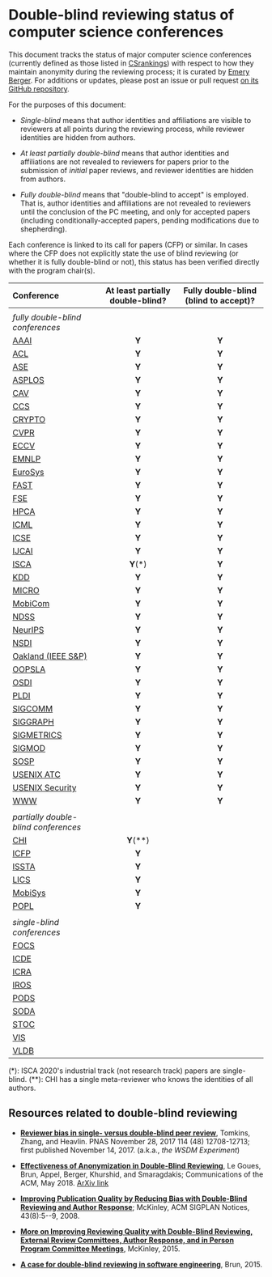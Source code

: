 # Double-blind reviewing status of computer science conferences

This document tracks the status of major computer science conferences
(currently defined as those listed in [CSrankings](http://csrankings.org)) with
respect to how they maintain anonymity during the reviewing process;
it is curated by [Emery Berger](https://emeryberger.com). For additions or updates,
please post an issue or pull request [on its GitHub repository](https://github.com/double-blind-reviewing/double-blind-reviewing.github.io).

For the purposes of this document:

* _Single-blind_ means that author identities and affiliations are visible
to reviewers at all points during the reviewing process, while reviewer identities
are hidden from authors.

* _At least partially double-blind_ means that author identities and
affiliations are not revealed to reviewers for papers prior to the submission of
_initial_ paper reviews, and reviewer identities are hidden from authors.

* _Fully double-blind_ means that "double-blind to accept" is
employed. That is, author identities and affiliations are not
revealed to reviewers until the conclusion of the PC meeting, and
only for accepted papers (including conditionally-accepted papers,
pending modifications due to shepherding).

Each conference is linked to its call for papers (CFP) or similar.
In cases where the CFP does not explicitly state the use of blind
reviewing (or whether it is fully double-blind or not), this status has
been verified directly with the program chair(s).

| Conference | At least partially double-blind? | Fully double-blind (blind to accept)? |
| :--        | :--:      | :--:    |
|            |           |         |
| _fully double-blind conferences_ |
| [AAAI](https://aaai.org/Conferences/AAAI-20/aaai20call/)       | **Y**     | **Y** |
| [ACL](https://acl2020.org/calls/papers/)        | **Y**     | **Y** |
| [ASE](https://conf.researchr.org/track/ase-2020/ase-2020-papers)        | **Y**     | **Y** |
| [ASPLOS](https://asplos-conference.org/submissions/)     | **Y**     | **Y** |
| [CAV](http://i-cav.org/2020/call-for-papers/)        | **Y**     | **Y** |
| [CCS](https://www.sigsac.org/ccs/CCS2020/call-for-papers.html)        | **Y**     | **Y** |
| [CRYPTO](https://crypto.iacr.org/2020/callforpapers.html)     | **Y**     | **Y** |
| [CVPR](http://cvpr2020.thecvf.com/submission/main-conference/author-guidelines#call-for-papers)       | **Y**     | **Y** |
| [ECCV](https://eccv2020.eu/author-instructions/)       | **Y**     | **Y** |
| [EMNLP](https://2020.emnlp.org/call-for-papers)      | **Y**     | **Y** |
| [EuroSys](https://www.eurosys2020.org/call-for-papers/)    | **Y**     | **Y** |
| [FAST](https://www.usenix.org/conference/fast20/call-for-papers)       | **Y**     | **Y** |
| [FSE](https://2020.esec-fse.org/track/fse-2020-papers)        | **Y**     | **Y** |
| [HPCA](https://www.hpca-conf.org/2020/calls/)       | **Y**     | **Y** |
| [ICML](https://icml.cc/Conferences/2020/CallForPapers)       | **Y**     | **Y** |
| [ICSE](https://conf.researchr.org/track/icse-2020/icse-2020-papers#Submitting-to-ICSE-Q-A)       | **Y**     | **Y** |
| [IJCAI](https://ijcai20.org/call-for-papers.html)      | **Y**     | **Y** |
| [ISCA](https://www.iscaconf.org/isca2020/submit/guidelines.html)       | **Y**(*)  | **Y** |
| [KDD](https://www.kdd.org/kdd2020/calls/view/kdd-2020-call-for-research-papers)        | **Y**     | **Y** |
| [MICRO](https://www.microarch.org/micro52/submit/guidelines.html)      | **Y**     | **Y** |
| [MobiCom](https://sigmobile.org/mobicom/2020/)    | **Y**     | **Y** |
| [NDSS](https://www.ndss-symposium.org/ndss2020/call-for-papers/)       | **Y**     | **Y** |
| [NeurIPS](https://nips.cc/Conferences/2019/CallForPapers)    | **Y**     | **Y** |
| [NSDI](https://www.usenix.org/conference/nsdi20/call-for-papers)       | **Y**     | **Y** |
| [Oakland (IEEE S&P)](https://www.ieee-security.org/TC/SP2020/cfpapers.html)     | **Y** | **Y** |
| [OOPSLA](https://2020.splashcon.org/track/splash-2020-oopsla#Call-for-Papers)     | **Y**     | **Y** |
| [OSDI](https://www.usenix.org/conference/osdi20/call-for-papers)       | **Y**     | **Y** |
| [PLDI](https://pldi20.sigplan.org/track/pldi-2020-papers#FAQ-on-Double-Blind-Reviewing)       | **Y**     | **Y** | 
| [SIGCOMM](https://conferences.sigcomm.org/sigcomm/2020/submission.html) | **Y**     | **Y** |
| [SIGGRAPH](https://s2020.siggraph.org/submissions/technical-papers-submissions/technical-papers-submissions-faq/)   | **Y**     | **Y** | 
| [SIGMETRICS](https://www.sigmetrics.org/sigmetrics2020/call_for_papers.html) | **Y**     | **Y** |
| [SIGMOD](https://sigmod2020.org/calls_papers_sigmod_research.shtml)     | **Y**     | **Y** |
| [SOSP](https://sosp19.rcs.uwaterloo.ca/cfp.html)       | **Y**     | **Y** |
| [USENIX ATC](https://www.usenix.org/conference/atc20/call-for-papers ) | **Y**     | **Y** |
| [USENIX Security](https://www.usenix.org/sites/default/files/sec20_cfp_101519.pdf) | **Y**     | **Y** |
| [WWW](https://www2020.thewebconf.org/call-for-contributions#instructions)        | **Y**     | **Y** |
|            |           |       |
| _partially double-blind conferences_ | | |
| [CHI](https://chi2020.acm.org/authors/papers/chi-anonymisation-policy/)        | **Y**(**)  | |
| [ICFP](https://conf.researchr.org/track/icfp-2020/icfp-2020-papers#Call-for-Papers)       | **Y**     |       |
| [ISSTA]( https://conf.researchr.org/track/issta-2020/issta-2020-papers#Double-Blind-Reviewing)      | **Y**     |       |
| [LICS](https://lics.siglog.org/lics20/cfp.php)       | **Y**     |       |
| [MobiSys](https://www.sigmobile.org/mobisys/2020/cfp/)    | **Y**     |       |
| [POPL](https://popl20.sigplan.org/track/POPL-2020-Research-Papers#POPL-2020-Call-for-Papers)       | **Y**     |       |
|            |           |       |
| _single-blind conferences_ | | |
| [FOCS](http://focs2019.cs.jhu.edu/cfp/)       |           |       |
| [ICDE](https://www.utdallas.edu/icde/call.html)       |           |       |
| [ICRA](https://www.icra2020.org/call-for-papers)       |           |       |
| [IROS](http://www.iros2020.org/2submission/CallforPapers.html)       |           |       |
| [PODS](https://sigmod2020.org/calls_papers_pods_research.shtml)       |           |       |
| [SODA](https://www.siam.org/conferences/cm/submissions-and-deadlines/soda20-submissions-deadlines)       |           |       |
| [STOC](http://acm-stoc.org/stoc2020/STOC-2020-cfp.pdf)       |           |       |
| [VIS](http://ieeevis.org/year/2020/info/call-participation/paper-submission-guidelines#anonymization) | | |
| [VLDB](https://vldb2020.org/submission-guidelines.html)       |           |       |

(*): ISCA 2020's industrial track (not research track) papers are single-blind.
(**): CHI has a single meta-reviewer who knows the identities of all authors.

## Resources related to double-blind reviewing

* [**Reviewer bias in single- versus double-blind peer review**](https://www.pnas.org/content/114/48/12708), Tomkins, Zhang, and Heavlin. PNAS November 28, 2017 114 (48) 12708-12713; first published November 14, 2017. (a.k.a., _the WSDM Experiment_)

* [**Effectiveness of Anonymization in Double-Blind Reviewing**](https://dl.acm.org/doi/10.1145/3208157), Le Goues, Brun, Appel, Berger, Khurshid, and Smaragdakis; Communications of the ACM, May 2018. [ArXiv link](https://arxiv.org/abs/1709.01609)

* [**Improving Publication Quality by Reducing Bias with Double-Blind Reviewing and Author Response**](http://www.cs.utexas.edu/users/mckinley/papers/blind-2008.pdf); McKinley, ACM SIGPLAN Notices, 43(8):5--9, 2008.

* [**More on Improving Reviewing Quality with Double-Blind Reviewing, External Review Committees, Author Response, and in Person Program Committee Meetings**](http://www.cs.utexas.edu/users/mckinley/notes/blind.html), McKinley, 2015.

* [**A case for double-blind reviewing in software engineering**](https://people.cs.umass.edu/~brun/doubleblind.html), Brun, 2015.
